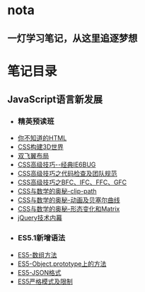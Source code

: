 # nota
## 一灯学习笔记，从这里追逐梦想


# 笔记目录
## JavaScript语言新发展
- ### 精英预读班
-  [你不知道的HTML](https://github.com/hubvue/nota/issues/13)
-  [CSS构建3D世界](https://github.com/hubvue/nota/issues/1)
-  [双飞翼布局](https://github.com/hubvue/nota/issues/2)
-  [CSS高级技巧--经典IE6BUG](https://github.com/hubvue/nota/issues/3)
-  [CSS高级技巧之代码检查及团队规范](https://github.com/hubvue/nota/issues/4)
-  [CSS高级技巧之BFC、IFC、FFC、GFC](https://github.com/hubvue/nota/issues/5)
-  [CSS与数学的奥秘-clip-path](https://github.com/hubvue/nota/issues/6)
-  [CSS与数学的奥秘-动画及贝塞尔曲线](https://github.com/hubvue/nota/issues/7)
-  [CSS与数学的奥秘-形态变化和Matrix](https://github.com/hubvue/nota/issues/8)
-  [jQuery技术内幕](https://github.com/hubvue/nota/issues/14)
- ### ES5.1新增语法
-  [ES5-数组方法](https://github.com/hubvue/nota/issues/12)
-  [ES5-Object.prototype上的方法](https://github.com/hubvue/nota/issues/11)
-  [ES5-JSON格式](https://github.com/hubvue/nota/issues/10)
-  [ES5严格模式及限制](https://github.com/hubvue/nota/issues/9)

